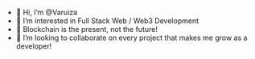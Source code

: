 - 👋 Hi, I’m @Varuiza
- 👀 I’m interested in Full Stack Web / Web3 Development
- 🔗 Blockchain is the present, not the future!
- 💞️ I’m looking to collaborate on every project that makes me grow as a developer!
